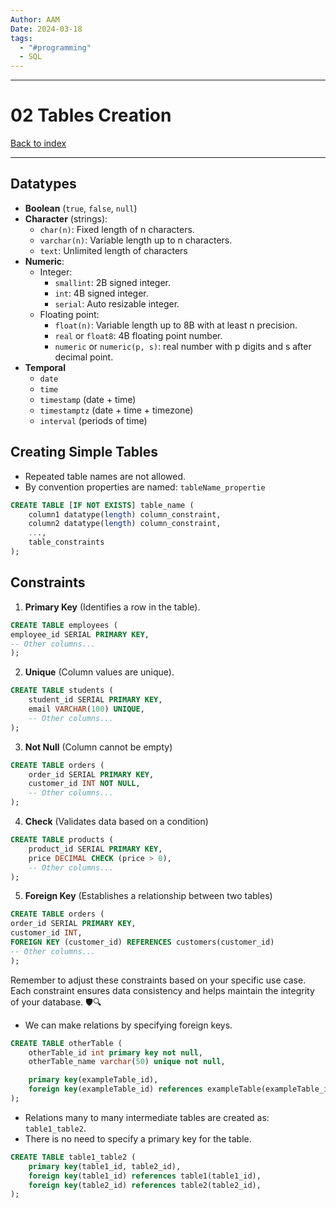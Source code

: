 ```yaml
---
Author: AAM
Date: 2024-03-18
tags:
  - "#programming"
  - SQL
---
```


---
# 02 Tables Creation

[Back to index](../../DATABASES.md)

---

## Datatypes

- **Boolean** (`true`, `false`, `null`)
- **Character** (strings):
	- `char(n)`: Fixed length of n characters.
	- `varchar(n)`: Variable length up to n characters.
	- `text`: Unlimited length of characters
- **Numeric**:
	- Integer:
		- `smallint`: 2B signed integer.
		- `int`: 4B signed integer.
		- `serial`: Auto resizable integer.
	- Floating point:
		- `float(n)`: Variable length up to 8B with at least n precision.
		- `real` or `float8`: 4B floating point number.
		- `numeric` or `numeric(p, s)`: real number with p digits and s after decimal point.
- **Temporal**
	- `date`
	- `time`
	- `timestamp` (date + time)
	- `timestamptz` (date + time + timezone)
	- `interval` (periods of time)

## Creating Simple Tables

- Repeated table names are not allowed.
- By convention properties are named: `tableName_propertie`

```sql
CREATE TABLE [IF NOT EXISTS] table_name (
    column1 datatype(length) column_constraint,
    column2 datatype(length) column_constraint,
    ...,
    table_constraints
);
```

## Constraints

1. **Primary Key** (Identifies a row in the table).
```sql
CREATE TABLE employees (
employee_id SERIAL PRIMARY KEY,
-- Other columns...
);
```

2. **Unique** (Column values are unique).
```sql
CREATE TABLE students (
	student_id SERIAL PRIMARY KEY,
	email VARCHAR(100) UNIQUE,
	-- Other columns...
);
```

3. **Not Null** (Column cannot  be empty)
```sql
CREATE TABLE orders (
	order_id SERIAL PRIMARY KEY,
	customer_id INT NOT NULL,
	-- Other columns...
);
```

4. **Check** (Validates data based on a condition)
```sql
CREATE TABLE products (
	product_id SERIAL PRIMARY KEY,
	price DECIMAL CHECK (price > 0),
	-- Other columns...
);
```
        
5. **Foreign Key** (Establishes a relationship between two tables)
```sql
CREATE TABLE orders (
order_id SERIAL PRIMARY KEY,
customer_id INT,
FOREIGN KEY (customer_id) REFERENCES customers(customer_id)
-- Other columns...
);
```
        

Remember to adjust these constraints based on your specific use case. Each constraint ensures data consistency and helps maintain the integrity of your database. 🛡️🔍






- We can make relations by specifying foreign keys.
```sql
CREATE TABLE otherTable (
	otherTable_id int primary key not null,
	otherTable_name varchar(50) unique not null,

	primary key(exampleTable_id),
	foreign key(exampleTable_id) references exampleTable(exampleTable_id)
);
```

- Relations many to many intermediate tables are created as: `table1_table2`.
- There is no need to specify a primary key for the table.
```sql
CREATE TABLE table1_table2 (
	primary key(table1_id, table2_id),
	foreign key(table1_id) references table1(table1_id),
	foreign key(table2_id) references table2(table2_id),
);
```